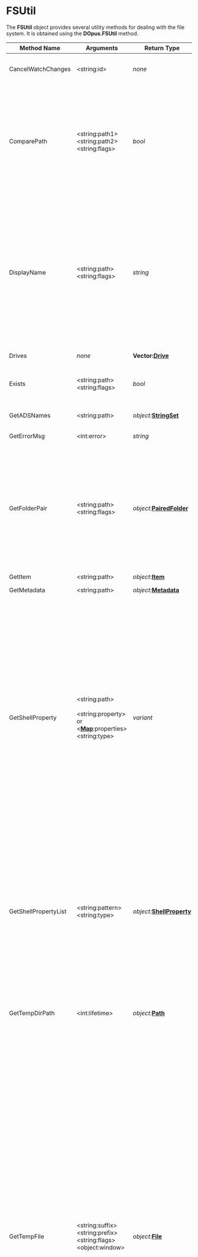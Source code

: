# FSUtil

The **FSUtil** object provides several utility methods for dealing with the file system. It is obtained using the **DOpus.FSUtil** method.

| Method Name | **Arguments** | Return Type | Description |
| --- | --- | --- | --- |
| CancelWatchChanges | \<string:id\> | *none* | Cancels folder or file change monitoring previously established by a call to the **WatchChanges** method. The **id** parameter is the ID you assigned to your watcher when it was created. |
| ComparePath | \<string:path1\>  <br />\<string:path2\>  <br />\<string:flags\> | *bool* | Compares the two provided path strings for equality - returns **True** if the two paths are equal, or **False** if otherwise.<br /><br />The optional **flags** parameter lets you modify the comparison behavior. This parameter is a string containing zero or more of the following letters (case sensitive):<br /><br />\|       \|                                                                     \|<br />\|-------\|---------------------------------------------------------------------\|<br />\| **c** \| Makes the path comparison **case sensitive**.                       \|<br />\| **p** \| Returns **True** if *path2* is equal to or a **parent** of *path1*. \| |
| DisplayName | \<string:path\>  <br />\<string:flags\> | *string* | Retrieves the display name of a path. This is the form of a path that is intended to be displayed to the user, rather than used internally by Opus. For example, for a library path it will strip off the internal *?xxxxxxx* notation that Opus uses to identify library member folders.<br /><br />The optional **flags** parameter lets you modify the behavior. This parameter is a string containing zero or more of the following letters (case sensitive):<br /><br />\|       \|                                                                             \|<br />\|-------\|-----------------------------------------------------------------------------\|<br />\| **e** \| for editing (returns a string designed for editing rather than for display) \|<br />\| **f** \| file part (returns the display filename rather than the entire path)        \|<br />\| **r** \| resolve (resolves library paths to their underlying file system folder)     \| |
| Drives | *none* | **Vector:[Drive](drive.md)** | Returns a **[Vector](vector.md)** of **[Drive](drive.md)** objects, one for each drive on the system. |
| Exists | \<string:path\>  <br />\<string:flags\> | *bool* | Returns **True** if the specified file, folder or device exists, or **False** otherwise.<br /><br />The optional *flags* parameter can be set to **w** to use wildcards in the final path component. |
| GetADSNames | \<string:path\> | *object:***[StringSet](stringset.md)** | Returns a **[StringSet](stringset.md)** containing the names of any alternate data streams (ADS) found for the specified file or folder. |
| GetErrorMsg | \<int:error\> | *string* | Returns the localized text description for a system error code. |
| GetFolderPair | \<string:path\>  <br />\<string:flags\> | *object:***[PairedFolder](pairedfolder.md)** | Returns the [pair](/Manual/preferences/preferences_categories/frequently_used_paths/paired_folders.md) of the specified folder, if one exists. The optional flags are compared against the configured options for the pair; they let you control in which conditions the pair is returned, and how to handle it if the paired folder doesn't exist.<br /><br />\|       \|                                               \|<br />\|-------\|-----------------------------------------------\|<br />\| **d** \| Default dual-display folder                   \|<br />\| **v** \| Default Navigation Lock target                \|<br />\| **n** \| Turn on Navigation Lock automatically         \|<br />\| **y** \| Default Synchronize target                    \|<br />\| **l** \| Always display primary folder at the left/top \|<br />\| **u** \| Use path even if it doesn't exist             \|<br />\| **i** \| Ignore the pair                               \|<br />\| **g** \| Go up to first existing parent                \| |
| GetItem | \<string:path\> | *object*:**[Item](item.md)** | Creates an **[Item](item.md)** object for the specified file path. |
| GetMetadata | \<string:path\> | *object:***[Metadata](metadata.md)** | Returns a **[Metadata](metadata.md)** object representing the metadata for the specified file. |
| GetShellProperty | \<string:path\><br /><br />\<string:property\> or \<**[Map](map.md)**:properties\>  <br />\<string:type\> | *variant* | Returns the value of one or more shell properties for the specified file.<br /><br />The file path must be provided as the first parameter.<br /><br />The second parameter can be the name (or PKEY) of a property to retrieve, in which case the property value will be returned.<br /><br />Alternatively, the second argument can be a **[Map](map.md)**object which lets you retrieve multiple properties at once. Each property you want to retrieve should be added to the **[Map](map.md)**with its name as a key, with an empty string as its value. The values in the **Map** will be replaced by the property values.<br /><br />The optional **type** argument is a string that lets you control how the properties are looked up by name (not case-sensitive):<br /><br />\|       \|                                                             \|<br />\|-------\|-------------------------------------------------------------\|<br />\| **R** \| The first property whose raw name matches will be used.     \|<br />\| **D** \| The first property whose display name matches will be used. \|<br /><br />If neither is specified, both raw and display names can match. Note that if a shell property is returned by the system as a SAFEARRAY type, it will be converted automatically to a **[Vector](vector.md)** object. |
| GetShellPropertyList | \<string:pattern\>  <br />\<string:type\> | *object:***[ShellProperty](shellproperty.md)** | Returns a **[Vector](vector.md)** of **[ShellProperty](shellproperty.md)** objects which represents all the possible shell properties available on the system.<br /><br />You can optionally provide a wildcard *pattern* as the first argument - if you do, only properties whose names match the supplied pattern will be returned.<br /><br />The optional **type** argument is a string that lets you restrict the list of properties further (not case-sensitive):<br /><br />\|       \|                                                \|<br />\|-------\|------------------------------------------------\|<br />\| **R** \| Property raw names must match the pattern.     \|<br />\| **D** \| Property display names must match the pattern. \|<br /><br />If neither is specified, both raw and display names can match. |
| GetTempDirPath | \<int:lifetime\> | *object:***[Path](path.md)** | Creates a temporary folder (with a unique name) and returns the path to it in a **[Path](path.md)** object. Temporary folders created with this method have a limited lifetime after which Opus will automatically delete them (it will also clean them up when it's shutdown and restarted). The default lifetime is 20 minutes; you can change this using the optional parameter. |
| GetTempFile | \<string:suffix\>  <br />\<string:prefix\>  <br />\<string:flags\>  <br />\<object:window\> | *object:***[File](file.md)** | Creates a temporary file and returns a **[File](file.md)** object ready to be written to.<br /><br />The returned object supports both reading and writing, without having to open the file a second time (although you can do that if it is easier).<br /><br />You can obtain the name of the file using the **[File](file.md)**.path property.<br /><br />An optional filename **suffix** can be specified; if not provided (or an empty string is passed), the default is ".tmp".<br /><br />An optional **prefix** can also be specified; if not provided (or an empty string is passed), the default is "dop".<br /><br />Between the suffix and prefix, Opus will insert additional characters into the name to ensure it is unique.<br /><br />As an example, **DOpus.FSUtil.GetTempFilePath(".txt","cat-")** might generate *C:\Users\Leo\AppData\Local\Temp\cat-202106230928470962.txt* for a file path.<br /><br />The optional **flags** parameter can include zero or more of these letters (not case-sensitive):<br /><br />\|       \|                                                                  \|<br />\|-------\|------------------------------------------------------------------\|<br />\| **d** \| delete-on-close. File will be deleted automatically when closed. \|<br />\| **p** \| permit deletion. Other processes can delete the file.            \|<br />\| **r** \| read shareable. Other processes can read the file.               \|<br />\| **w** \| write shareable. Other processes can write to the file.          \|<br /><br />The read, write and deletion sharing modes affect what other processes are allowed to do while the file is still open. Once the file is closed (assuming it has not been auto-deleted), other processes are always free to read, write or delete the file.<br /><br />When delete-on-close is used, other things may not be able to open the file unless they specifically permit the file to be deleted at the time they open it.<br /><br />The optional **window** parameter lets you associate the **File** object with a **[Tab](tab.md)** or a **[Lister](lister.md)**, which will be used if Opus needs to display any dialogs (e.g. a UAC elevation dialog). |
| GetTempFilePath | \<string:suffix\>  <br />\<string:prefix\> | *object:***[Path](path.md)** | Creates a temporary file (with a unique name) and returns the path to it in a **[Path](path.md)** object.<br /><br />An optional filename **suffix** can be specified; if not provided (or an empty string is passed), the default is ".tmp".<br /><br />An optional **prefix** can also be specified; if not provided (or an empty string is passed), the default is "dop".<br /><br />Between the suffix and prefix, Opus will insert additional characters into the name to ensure it is unique.<br /><br />As an example, **DOpus.FSUtil.GetTempFilePath(".txt","cat-")** might generate *C:\Users\Leo\AppData\Local\Temp\cat-202106230928470962.txt* for a file path. |
| GetType | \<string:path\>  <br />\<string:flags\> | *string* | Returns a string indicating the item type of the specified file path. The string will be either **file**, **dir** or **invalid** if the path doesn't exist.<br /><br />The optional **flags** argument is used to control the behavior with archives. Normally, an archive will be reported as **dir**, but if you specify "**a**" for the flags parameter it will be reported as **file**.<br /><br />This method is different to **PathType** which tells you the underlying "namespace" type rather than whether something is simply a file or a folder. |
| Hash | \<string:path\> or  <br />\<object:**[Blob](blob.md)**\><br /><br />\<string:type\> | *string* or *object:***[Vector](vector.md)** | Calculates a checksum for the specified file or **[Blob](blob.md)**.  <br />By default, the MD5 hash is calculated, but you can use the optional **type** parameter to change the hash/checksum algorithm. Valid values are (not case-sensitive) **md5**, **blake3**, **sha1**, **sha256**, **sha512**, **crc32**, **crc32_php** and **crc32_php_rev**.<br /><br />You can also specify multiple types (e.g. *"md5,sha1,sha256"*) at once, in which case the specified checksums will be calculated at the same time, and the result will be returned as a **[Vector](vector.md)** of *strings* (in the same order as you requested them).<br /><br />Unlike the other algorithms, CRC32 is a concept rather than a well-defined standard. We have provided the three CRC32 implementations you're most likely to encounter:<br /><br />- *CRC32* is most common in the Windows world and matches what tools like 7-Zip and PKZip call "CRC32", and what PHP calls "CRC32b".<br />- *CRC32_PHP* is less common and matches what BZIP2 uses and what PHP outputs by default.<br />- *CRC32_PHP_REV* is the same as *CRC32_PHP* but with the result's byte-order reversed, as output by some tools.<br /><br />*Example (VBScript):*<br /><br />    DOpus.FSUtil.Hash("C:\Windows\Notepad.exe","md5") |
| NewFileAttr | *\<attributes\>* | *object:***[FileAttr](fileattr.md)** | Creates a new **[FileAttr](fileattr.md)** object, which represents file attributes.<br /><br />You can initialize the new object by passing either a string representing the attributes to turn on (e.g. *"hsr"*) or another **[FileAttr](fileattr.md)** object. If you don't pass a value, the new object will default to all attributes turned off. |
| NewFileSize | *\<size\>*  <br />or  <br />\<string:"s"\>  <br />*\<size\>* | *object:***[FileSize](filesize.md)** | Creates a new **[FileSize](filesize.md)** object, which makes it easier to handle 64 bit file sizes.<br /><br />You can initialize this with a number of data types (*int*, *string*, *decimal*, *currency*, another **[FileSize](filesize.md)** object, or a **[Blob](blob.md)** containing exactly 1, 2, 4 or 8 bytes). You can use a hexadecimal string by pre-pending **\$** or **0x**.<br /><br />*Example (VBScript):*<br /><br />    DOpus.FSUtil.NewFileSize(1024)<br /><br />When only a size is specified, the result will be an *unsigned* value, which means it can represent larger size values but cannot represent negative values.<br /><br />To create a *signed* value instead, specify "**s**" as the first parameter and specify the size as the second parameter. This is case-sensitive; it must be a lowercase "s".<br /><br />*Example (VBScript):*<br /><br />    DOpus.FSUtil.NewFileSize("s", -1024) |
| NewPath | \<string:path\> | *object:***[Path](path.md)** | Creates a new **[Path](path.md)**object initialised to the provided path string. |
| NewWild | \<string:pattern\>  <br />\<string:flags\> | *object:***[Wild](wild.md)** | Creates a new **[Wild](wild.md)** object.<br /><br />If a **pattern** and **flags** are provided, the pattern will be parsed automatically; otherwise, you must call the **Parse** method on the returned object before using it.<br /><br />See the description of the **[Wild](wild.md).Parse** method for a list of the valid flags. |
| OpenFile | \<string:path\> or \<object:**[Blob](blob.md)**\>  <br />\<string:mode\>  <br />\<object:window\> or \<string:elevation\> | *object:***[File](file.md)** | Opens or creates a file and returns a **[File](file.md)** object that lets you access its contents as binary data.<br /><br />A **File** object is always returned, even if the file could not be opened. Check **File.error** on the returned object immediately after creating it to see if opening the file succeeded.<br /><br />Even if a file was not be opened, some of the returned object's methods may still work. For example, if a file exists but permissions block you from opening it, you may still be able to change its attributes, or vice versa.<br /><br />The first argument can be either:<br /><br />- A string or **[Path](path.md)**object which specifies the file to open.<br />- An existing **[Blob](blob.md)**object to create a **[File](file.md)** object that gives you read/write stream access to a chunk of memory.<br /><br />When opening a **[Blob](blob.md)**, the created object will always be in *read-write mode* and the rest of the parameters (**mode** and **window**/**elevation**) are not used and need not be specified.<br /><br />When opening a file, the optional **mode** parameter specifies how to open it (case sensitive):<br /><br />\|        \|                                                                           \|<br />\|--------\|---------------------------------------------------------------------------\|<br />\| **r**  \| *Read mode*. The file can be read but not written. (This is the default.) \|<br />\| **w**  \| *Write mode*. The file can be written, but not read.                      \|<br />\| **rw** \| *Read-write mode*. The file can be read and written from the same object. \|<br /><br />When opening in *write mode* or *read-write mode*, you can specify additional **mode** flags that control how the file is created or opened (case sensitive):<br /><br />\|       \|                                                                                                                                                                               \|<br />\|-------\|-------------------------------------------------------------------------------------------------------------------------------------------------------------------------------\|<br />\| **c** \| Create a new file, only if it doesn't already exist. The call will fail if the file already exists.                                                                           \|<br />\| **a** \| Create a new file, always. If the file already exists, it will be overwritten, i.e. truncated to zero length. (This is the default if **w** or **rw** are used on their own.) \|<br />\| **e** \| Open existing file. The call will fail if the file does not already exist.                                                                                                    \|<br />\| **o** \| Open existing file. The file will be created if it does not exist.                                                                                                            \|<br />\| **t** \| Truncate existing file. If the file exists, it will be truncated to zero length. If the file doesn't exist, the call will fail.                                               \|<br /><br />The **mode** flags can also include these letters (case sensitive):<br /><br />\|       \|                                                                                                                                                                                                                                                                                                         \|<br />\|-------\|---------------------------------------------------------------------------------------------------------------------------------------------------------------------------------------------------------------------------------------------------------------------------------------------------------\|<br />\| **d** \| Delete-on-close. The file will be automatically deleted when closed. (If something else also has the file open, it won't be deleted until everything closes it.)                                                                                                                                        \|<br />\| **f** \| Force. Opus will clear the file's read-only attribute if it blocks opening the file for writing; otherwise, attempting to open a read-only file for writing will fail. For example, "**wof**" is like "**wo**" mode but also clears the read-only attribute.                                            \|<br />\| **m** \| Modify mode. Use this if you want to use the **File** object to read or modify the file's attributes, or get the file's size, without reading or writing the actual file contents.                                                                                                                      \|<br />\| **p** \| Permit deletion. Other processes can delete the file before it has been closed, although any deletion will not take place until it is closed. Files opened via this method always permit other readers and writers. Your script should not assume it has an exclusive lock on the file or its contents. \|<br /><br />When opening an existing file which something else already flagged for deletion, including files already open in *delete-on-close* mode, the **p** (permit deletion) flag must be specified.<br /><br />Non-Windows filesystems may have different locking and sharing rules. Opus will pass the requested flags to them, but it is ultimately up to them how they behave.<br /><br />The optional third parameter takes either a **window** object or a string indicating **elevation** mode. This parameter influences the behavior of UAC elevation prompts (and potentially other user interface elements) that may be triggered when opening the file. It can be one of the following:<br /><br />- An Opus **[Tab](tab.md)** or **[Lister](lister.md)** object which UAC prompts will appear over if elevation is required and has not already been obtained.<br />- The string "**NoElevate**" to prevent UAC elevation entirely when opening this file.<br />- The string "**ElevateNoAsk**" to prevent UAC prompts while still gaining elevation if something else already got it (e.g. a previous **OpenFile** call).<br /><br />*Example (VBScript):*<br /><br />    Set F = DOpus.FSUtil.OpenFile("C:\Test.txt","wrcf","NoElevate") |
| PathType | \<string:path\> | *string* | Returns a string indicating the underlying "namespace" type of the specified file path. Possible values are:<br /><br />\|             \|                                                                                 \|<br />\|-------------\|---------------------------------------------------------------------------------\|<br />\| **shell**   \| The path refers to the Windows shell - e.g. a virtual folder like This PC       \|<br />\| **filesys** \| The path is a real filesystem path - e.g. C:\Windows                            \|<br />\| **ftp**     \| The path is an FTP path                                                         \|<br />\| **zip**     \| The path is a zip file                                                          \|<br />\| **mtp**     \| The path is an MTP path (i.e. a portable device like a phone or a tablet)       \|<br />\| **lib**     \| The path is a library                                                           \|<br />\| **coll**    \| The path is a collection                                                        \|<br />\| **plugin**  \| The path is a plugin-provided namespace, most probably an archive (but not Zip) \|<br /><br />This method is different to **GetType** which tells you whether something is a file or a directory. |
| ReadDir | \<string:path\>  <br />\<string:flags\> | *object:***[FolderEnum](folderenum.md)** | Returns a **[FolderEnum](folderenum.md)** object that lets you enumerate the contents of the specified folder.<br /><br />The optional **flags** string can include zero or more flag characters (not case-sensitive):<br /><br />\|       \|                                                                                                                                                                                                                                                                                               \|<br />\|-------\|-----------------------------------------------------------------------------------------------------------------------------------------------------------------------------------------------------------------------------------------------------------------------------------------------\|<br />\| **r** \| Recursively enumerate the folder, listing the contents of the folder, its sub-folders, their sub-folders, and so on.                                                                                                                                                                          \|<br />\| **l** \| Skip links. Prevents the traversal of symbolic links and junctions when recursively enumerating folders.                                                                                                                                                                                      \|<br />\| **s** \| Shell enumeration. Ask's the Windows Shell to enumerate non-filesystem folders. For example, the *Quick Access* folder on Windows 10 could be enumerated with **ReadDir("/quickaccess","s")**; it would not work without the "**s**" because Quick Access is not a real filesystem directory. \|<br /><br />If you don't need any flags, skip the second argument entirely. You may see older scripts pass **True** and **False** as the second argument, to turn recursion on and off; that is deprecated but remains supported for compatibility. |
| Resolve | \<string:path\>  <br />\<string:flags\> | *object:***[Path](path.md)** | Resolves the specified path string to its real filesystem path, with support for converting:<br /><br />- **[Folder Aliases](/Manual/basic_concepts/the_lister/navigation/aliases.md)** to the real paths they point to.<br />- **Library** and **File Collection** items to their real filesystem paths.<br />- Application paths in the **{apppath\\|*appname*}** form.<br />- Environment variables.<br />- Optionally, **junctions** and **symbolic links** can be resolved to their targets.<br /><br />It is safe to pass a path which does not need resolving; the path will be returned unmodified, so you can call this on things without checking if it is needed first.<br /><br />Scripts which pass the current directory to external software should generally call Resolve on the path first, otherwise they risk passing aliases like */desktop* to things which won't understand them.<br /><br />The optional **flags** string can include the following letter (not case-sensitive):<br /><br />\|       \|                                                             \|<br />\|-------\|-------------------------------------------------------------\|<br />\| **j** \| resolve junctions and symbolic links to their target folder \|<br /><br />Note that **[Path](path.md)** objects also have a similar **Resolve** method which modifies them in-place. |
| SameDrive | \<string:path1\>  <br />\<string:path2\>  <br />\<string:flags\> | *bool* | Returns **True** if the two specified paths both refer to the same drive or partition.<br /><br />The optional **flags** string can contain zero or more of the following letters (case sensitive):<br /><br />\|       \|                                                                                                                                                                                                 \|<br />\|-------\|-------------------------------------------------------------------------------------------------------------------------------------------------------------------------------------------------\|<br />\| **c** \| Consider the **CD burning staging area** the same as the CD (or other writable optical media) itself.                                                                                           \|<br />\| **m** \| Handle **NTFS mount points**. (Slower but more accurate if either path may be below a mount point which really points to a different drive.)                                                    \|<br />\| **r** \| Real paths only. (Skip extra processing that is only useful for things like FTP sites and MTP devices.)                                                                                         \|<br />\| **s** \| Test if paths point to the same drive via drive letters created by the Windows **subst** command.                                                                                               \|<br />\| **u** \| Compare **FTP users**. (By default, FTP paths are considered the "same drive" if they point to the same FTP site. The **u** flag adds the requirement that both paths have the same user name.) \|<br />\| **z** \| If **path1** is *inside* a Zip file or other archive, only consider **path2** on the "same drive" if it is the archive itself or is *inside* the same archive.                                  \|<br />\| **Z** \| If **path1** is *inside* a Zip file or other archive, only consider **path2** on the "same drive" if it is *inside* the same archive.                                                           \|<br /><br />When neither **z** nor **Z** are specified, archives are essentially treated like normal directories and will be considered on the "same drive" as any path pointing to the same drive the archive is on, including other archive paths on that drive. |
| WatchChanges | \<string:id\>  <br />\<string:path\>  <br />\<string:flags\> | *int* | Establish monitoring of a folder or file for changes. Returns **0** for success or an error code on failure.<br /><br />When a change occurs to a monitored file or folder, the script's [OnFilesystemChange](/Manual/reference/scripting_reference/scripting_events/onfilesystemchange.md) event is triggered.<br /><br />The **id** argument lets you provide an ID for this watcher that's used to identify it when changes occur. **dir** is the full path to a filesystem folder, or a file if the **i** flag is set.<br /><br />The optional flags are:<br /><br />\|       \|                                                                 \|<br />\|-------\|-----------------------------------------------------------------\|<br />\| **f** \| monitor for file change in folder (e.g. file created)           \|<br />\| **d** \| monitor for directory change in folder (e.g. directory created) \|<br />\| **r** \| recursive - monitor sub-folders                                 \|<br />\| **a** \| monitor for file attribute changes                              \|<br />\| **s** \| monitor for file size changes                                   \|<br />\| **w** \| monitor for last write time changes                             \|<br />\| **i** \| monitor a single file rather than a folder                      \|<br /><br />Use the **CancelWatchChanges** method to cancel monitoring. |

